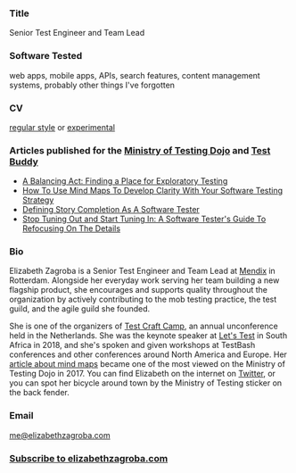 ### Title

Senior Test Engineer and Team Lead

### Software Tested 

web apps, mobile apps, APIs, search features, content management systems, probably other things I've forgotten

### CV
[regular style](../../assets/resumes/EZresume.pdf) or [experimental](../../assets/resumes/trustworthy-resume.pdf)


### Articles published for the [Ministry of Testing Dojo](https://dojo.ministryoftesting.com/) and [Test Buddy](https://www.testbuddy.co/)

- [A Balancing Act: Finding a Place for Exploratory Testing](https://www.testbuddy.co/blog/a-balancing-act-finding-a-place-for-exploratory-testing)
- [How To Use Mind Maps To Develop Clarity With Your Software Testing Strategy](https://ministryoftesting.com/dojo/lessons/mind-maps-made-easy)
- [Defining Story Completion As A Software Tester](https://www.ministryoftesting.com/dojo/lessons/defining-story-completion-as-a-software-tester)
- [Stop Tuning Out and Start Tuning In: A Software Tester&#39;s Guide To Refocusing On The Details](https://www.ministryoftesting.com/dojo/lessons/a-software-tester-s-guide-to-refocusing)

### Bio
Elizabeth Zagroba is a Senior Test Engineer and Team Lead at [Mendix](https://www.mendix.com/) in Rotterdam. Alongside her everyday work serving her team building a new flagship product, she encourages and supports quality throughout the organization by actively contributing to the mob testing practice, the test guild, and the agile guild she founded.

She is one of the organizers of [Test Craft Camp](https://testcraftcamp.nl/), an annual unconference held in the Netherlands. She was the keynote speaker at [Let's Test](http://lets-test.com/) in South Africa in 2018, and she's spoken and given workshops at TestBash conferences and other conferences around North America and Europe. Her [article about mind maps](https://www.ministryoftesting.com/dojo/lessons/mind-maps-made-easy) became one of the most viewed on the Ministry of Testing Dojo in 2017. You can find Elizabeth on the internet on [Twitter](https://twitter.com/ezagroba), or you can spot her bicycle around town by the Ministry of Testing sticker on the back fender.

### Email
[me@elizabethzagroba.com](mailto:me@elizabethzagroba.com)

### <a href="https://elizabethzagroba.com/categories/testing.xml" target="_blank"><i class="fa fa-rss" aria-hidden="true"></i> Subscribe to elizabethzagroba.com</a>